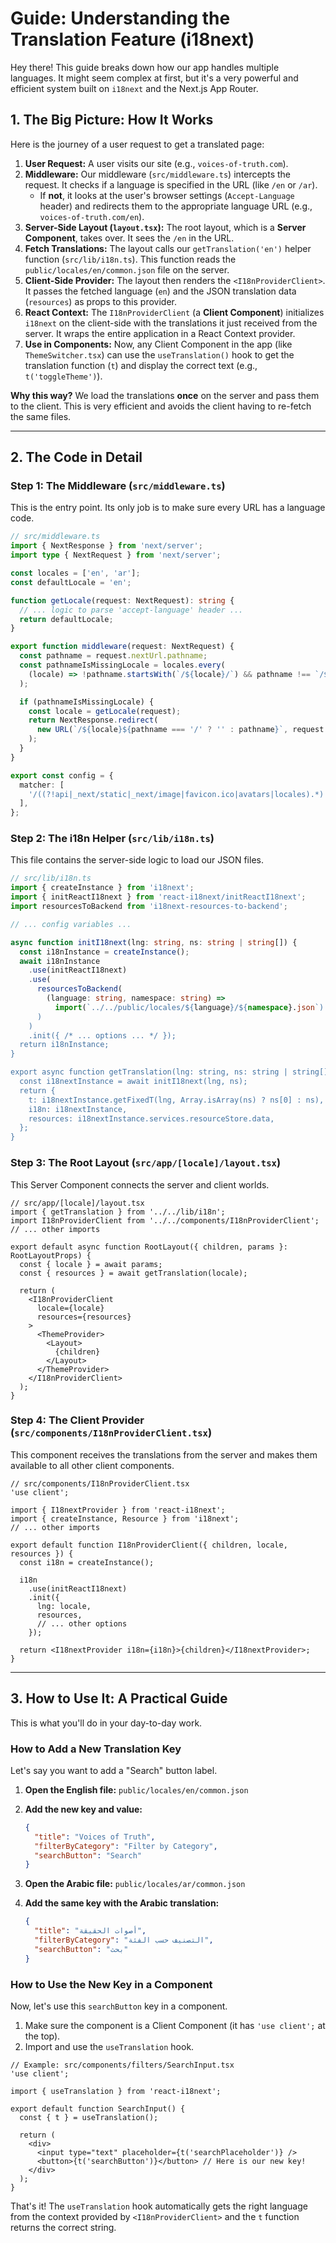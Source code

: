 # Guide: Understanding the Translation Feature (i18next)

Hey there! This guide breaks down how our app handles multiple languages. It might seem complex at first, but it's a very powerful and efficient system built on `i18next` and the Next.js App Router.

## 1. The Big Picture: How It Works

Here is the journey of a user request to get a translated page:

1.  **User Request:** A user visits our site (e.g., `voices-of-truth.com`).
2.  **Middleware:** Our middleware (`src/middleware.ts`) intercepts the request. It checks if a language is specified in the URL (like `/en` or `/ar`).
    *   If **not**, it looks at the user's browser settings (`Accept-Language` header) and redirects them to the appropriate language URL (e.g., `voices-of-truth.com/en`).
3.  **Server-Side Layout (`layout.tsx`):** The root layout, which is a **Server Component**, takes over. It sees the `/en` in the URL.
4.  **Fetch Translations:** The layout calls our `getTranslation('en')` helper function (`src/lib/i18n.ts`). This function reads the `public/locales/en/common.json` file on the server.
5.  **Client-Side Provider:** The layout then renders the `<I18nProviderClient>`. It passes the fetched language (`en`) and the JSON translation data (`resources`) as props to this provider.
6.  **React Context:** The `I18nProviderClient` (a **Client Component**) initializes `i18next` on the client-side with the translations it just received from the server. It wraps the entire application in a React Context provider.
7.  **Use in Components:** Now, any Client Component in the app (like `ThemeSwitcher.tsx`) can use the `useTranslation()` hook to get the translation function (`t`) and display the correct text (e.g., `t('toggleTheme')`).

**Why this way?** We load the translations **once** on the server and pass them to the client. This is very efficient and avoids the client having to re-fetch the same files.

---

## 2. The Code in Detail

### Step 1: The Middleware (`src/middleware.ts`)

This is the entry point. Its only job is to make sure every URL has a language code.

```typescript
// src/middleware.ts
import { NextResponse } from 'next/server';
import type { NextRequest } from 'next/server';

const locales = ['en', 'ar'];
const defaultLocale = 'en';

function getLocale(request: NextRequest): string {
  // ... logic to parse 'accept-language' header ...
  return defaultLocale;
}

export function middleware(request: NextRequest) {
  const pathname = request.nextUrl.pathname;
  const pathnameIsMissingLocale = locales.every(
    (locale) => !pathname.startsWith(`/${locale}/`) && pathname !== `/${locale}`
  );

  if (pathnameIsMissingLocale) {
    const locale = getLocale(request);
    return NextResponse.redirect(
      new URL(`/${locale}${pathname === '/' ? '' : pathname}`, request.url)
    );
  }
}

export const config = {
  matcher: [
    '/((?!api|_next/static|_next/image|favicon.ico|avatars|locales).*)',
  ],
};
```

### Step 2: The i18n Helper (`src/lib/i18n.ts`)

This file contains the server-side logic to load our JSON files.

```typescript
// src/lib/i18n.ts
import { createInstance } from 'i18next';
import { initReactI18next } from 'react-i18next/initReactI18next';
import resourcesToBackend from 'i18next-resources-to-backend';

// ... config variables ...

async function initI18next(lng: string, ns: string | string[]) {
  const i18nInstance = createInstance();
  await i18nInstance
    .use(initReactI18next)
    .use(
      resourcesToBackend(
        (language: string, namespace: string) =>
          import(`../../public/locales/${language}/${namespace}.json`)
      )
    )
    .init({ /* ... options ... */ });
  return i18nInstance;
}

export async function getTranslation(lng: string, ns: string | string[] = 'common') {
  const i18nextInstance = await initI18next(lng, ns);
  return {
    t: i18nextInstance.getFixedT(lng, Array.isArray(ns) ? ns[0] : ns),
    i18n: i18nextInstance,
    resources: i18nextInstance.services.resourceStore.data,
  };
}
```

### Step 3: The Root Layout (`src/app/[locale]/layout.tsx`)

This Server Component connects the server and client worlds.

```tsx
// src/app/[locale]/layout.tsx
import { getTranslation } from '../../lib/i18n';
import I18nProviderClient from '../../components/I18nProviderClient';
// ... other imports

export default async function RootLayout({ children, params }: RootLayoutProps) {
  const { locale } = await params;
  const { resources } = await getTranslation(locale);

  return (
    <I18nProviderClient
      locale={locale}
      resources={resources}
    >
      <ThemeProvider>
        <Layout>
          {children}
        </Layout>
      </ThemeProvider>
    </I18nProviderClient>
  );
}
```

### Step 4: The Client Provider (`src/components/I18nProviderClient.tsx`)

This component receives the translations from the server and makes them available to all other client components.

```tsx
// src/components/I18nProviderClient.tsx
'use client';

import { I18nextProvider } from 'react-i18next';
import { createInstance, Resource } from 'i18next';
// ... other imports

export default function I18nProviderClient({ children, locale, resources }) {
  const i18n = createInstance();

  i18n
    .use(initReactI18next)
    .init({
      lng: locale,
      resources,
      // ... other options
    });

  return <I18nextProvider i18n={i18n}>{children}</I18nextProvider>;
}
```

---

## 3. How to Use It: A Practical Guide

This is what you'll do in your day-to-day work.

### How to Add a New Translation Key

Let's say you want to add a "Search" button label.

1.  **Open the English file:** `public/locales/en/common.json`
2.  **Add the new key and value:**
    ```json
    {
      "title": "Voices of Truth",
      "filterByCategory": "Filter by Category",
      "searchButton": "Search"
    }
    ```

3.  **Open the Arabic file:** `public/locales/ar/common.json`
4.  **Add the same key with the Arabic translation:**
    ```json
    {
      "title": "أصوات الحقيقة",
      "filterByCategory": "التصنيف حسب الفئة",
      "searchButton": "بحث"
    }
    ```

### How to Use the New Key in a Component

Now, let's use this `searchButton` key in a component.

1.  Make sure the component is a Client Component (it has `'use client';` at the top).
2.  Import and use the `useTranslation` hook.

```tsx
// Example: src/components/filters/SearchInput.tsx
'use client';

import { useTranslation } from 'react-i18next';

export default function SearchInput() {
  const { t } = useTranslation();

  return (
    <div>
      <input type="text" placeholder={t('searchPlaceholder')} />
      <button>{t('searchButton')}</button> // Here is our new key!
    </div>
  );
}
```

That's it! The `useTranslation` hook automatically gets the right language from the context provided by `<I18nProviderClient>` and the `t` function returns the correct string.
